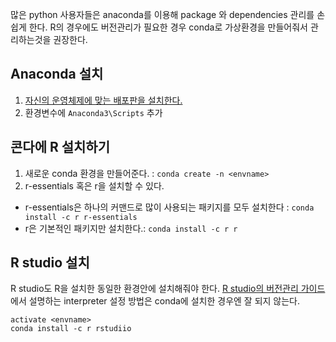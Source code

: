 많은 python 사용자들은 anaconda를 이용해 package 와 dependencies 관리를 손쉽게 한다.
R의 경우에도 버전관리가 필요한 경우 conda로 가상환경을 만들어줘서 관리하는것을 권장한다.


Anaconda 설치
--------------------
1. [자신의 운영체제에 맞는 배포판을 설치한다.](https://www.anaconda.com/download/)
2. 환경변수에 `Anaconda3\Scripts` 추가


콘다에 R 설치하기
---------------
1. 새로운 conda 환경을 만들어준다. : `conda create -n <envname>`
2. r-essentials 혹은 r을 설치할 수 있다.
* r-essentials은 하나의 커맨드로 많이 사용되는 패키지를 모두 설치한다 : `conda install -c r r-essentials`
* r은 기본적인 패키지만 설치한다.: `conda install -c r r`


R studio 설치
----------------
R studio도 R을 설치한 동일한 환경안에 설치해줘야 한다.
[R studio의 버전관리 가이드](https://support.rstudio.com/hc/en-us/articles/200486138-Using-Different-Versions-of-R)에서 설명하는 
interpreter 설정 방법은 conda에 설치한 경우엔 잘 되지 않는다.

```
activate <envname>
conda install -c r rstudiio
```
